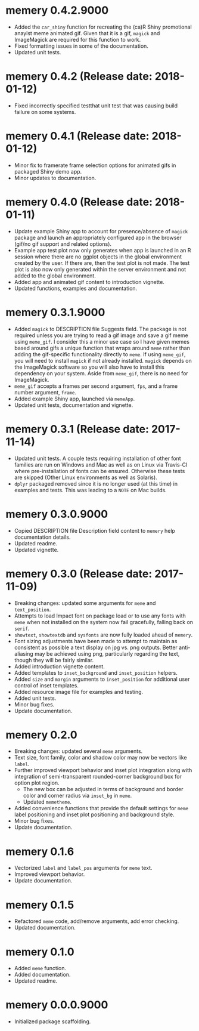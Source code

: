 # memery 0.4.2.9000

* Added the `car_shiny` function for recreating the (ca)R Shiny promotional anaylst meme animated gif. Given that it is a gif, `magick` and ImageMagick are required for this function to work.
* Fixed formatting issues in some of the documentation.
* Updated unit tests.

# memery 0.4.2 (Release date: 2018-01-12)

* Fixed incorrectly specified testthat unit test that was causing build failure on some systems.

# memery 0.4.1 (Release date: 2018-01-12)

* Minor fix to framerate frame selection options for animated gifs in packaged Shiny demo app.
* Minor updates to documentation.

# memery 0.4.0 (Release date: 2018-01-11)

* Update example Shiny app to account for presence/absence of `magick` package and launch an appropriately configured app in the browser (gif/no gif support and related options).
* Example app test plot now only generates when app is launched in an R session where there are no ggplot objects in the global environment created by the user. If there are, then the test plot is not made. The test plot is also now only generated within the server environment and not added to the global environment.
* Added app and animated gif content to introduction vignette.
* Updated functions, examples and documentation.

# memery 0.3.1.9000

* Added `magick` to DESCRIPTION file Suggests field. The package is not required unless you are trying to read a gif image and save a gif meme using `meme_gif`. I consider this a minor use case so I have given memes based around gifs a unique function that wraps around `meme` rather than adding the gif-specific functionality directly to `meme`. If using `meme_gif`, you will need to install `magick` if not already installed. `magick` depends on the ImageMagick software so you will also have to install this dependency on your system. Aside from `meme_gif`, there is no need for ImageMagick.
* `meme_gif` accepts a frames per second argument, `fps`, and a frame number argument, `frame`.
* Added example Shiny app, launched via `memeApp`.
* Updated unit tests, documentation and vignette.

# memery 0.3.1 (Release date: 2017-11-14)

* Updated unit tests. A couple tests requiring installation of other font families are run on Windows and Mac as well as on Linux via Travis-CI where pre-installation of fonts can be ensured. Otherwise these tests are skipped (Other Linux environments as well as Solaris).
* `dplyr` packaged removed since it is no longer used (at this time) in examples and tests. This was leading to a `NOTE` on Mac builds.

# memery 0.3.0.9000

* Copied DESCRIPTION file Description field content to `memery` help documentation details.
* Updated readme.
* Updated vignette.

# memery 0.3.0 (Release date: 2017-11-09)

* Breaking changes: updated some arguments for `meme` and `text_position`.
* Attempts to load Impact font on package load or to use any fonts with `meme` when not installed on the system now fail gracefully, falling back on `serif`.
* `showtext`, `showtextdb` and `sysfonts` are now fully loaded ahead of `memery`.
* Font sizing adjustments have been made to attempt to maintain as consistent as possible a text display on jpg vs. png outputs. Better anti-aliasing may be achieved using png, particularly regarding the text, though they will be fairly similar.
* Added introduction vignette content.
* Added templates to `inset_background` and `inset_position` helpers.
* Added `size` and `margin` arguments to `inset_position` for additional user control of inset templates.
* Added resource image file for examples and testing.
* Added unit tests.
* Minor bug fixes.
* Update documentation.

# memery 0.2.0

* Breaking changes: updated several `meme` arguments.
* Text size, font family, color and shadow color may now be vectors like `label`.
* Further improved viewport behavior and inset plot integration along with integration of semi-transparent rounded-corner background box for option plot region.
    * The new box can be adjusted in terms of background and border color and corner radius via `inset_bg` in `meme`.
    * Updated `memetheme`.
* Added convenience functions that provide the default settings for `meme` label positioning and inset plot positioning and background style.
* Minor bug fixes.
* Update documentation.

# memery 0.1.6

* Vectorized `label` and `label_pos` arguments for `meme` text.
* Improved viewport behavior.
* Update documentation.

# memery 0.1.5

* Refactored `meme` code, add/remove arguments, add error checking.
* Updated documentation.

# memery 0.1.0

* Added `meme` function.
* Added documentation.
* Updated readme.

# memery 0.0.0.9000

* Initialized package scaffolding.
